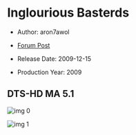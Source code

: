 # Inglourious Basterds

* Author: aron7awol

* [Forum Post](https://www.avsforum.com/threads/bass-eq-for-filtered-movies.2995212/post-58457274)

* Release Date: 2009-12-15
* Production Year: 2009

## DTS-HD MA 5.1

![img 0](https://i.imgur.com/qas72PA.jpg)

![img 1](https://i.imgur.com/mQnzw3F.png)


